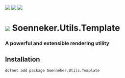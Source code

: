 ﻿[![](https://img.shields.io/nuget/v/soenneker.utils.template.svg?style=for-the-badge)](https://www.nuget.org/packages/soenneker.utils.template/)
[![](https://img.shields.io/github/actions/workflow/status/soenneker/soenneker.utils.template/publish-package.yml?style=for-the-badge)](https://github.com/soenneker/soenneker.utils.template/actions/workflows/publish-package.yml)
[![](https://img.shields.io/nuget/dt/soenneker.utils.template.svg?style=for-the-badge)](https://www.nuget.org/packages/soenneker.utils.template/)

# ![](https://user-images.githubusercontent.com/4441470/224455560-91ed3ee7-f510-4041-a8d2-3fc093025112.png) Soenneker.Utils.Template
### A powerful and extensible rendering utility

## Installation

```
dotnet add package Soenneker.Utils.Template
```
